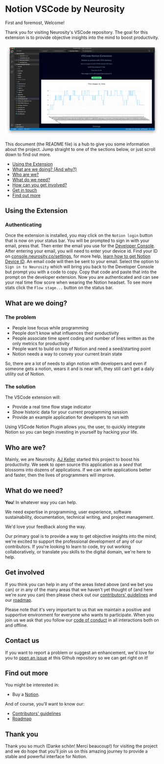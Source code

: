 # Notion VSCode by Neurosity

First and foremost, Welcome!

Thank you for visiting Neurosity's VSCode repository. The goal for this extension is to provide objective insights into the mind to boost productivity.

![Notion on Model](images/notionVSCodeExtension.png)

This document (the README file) is a hub to give you some information about the project. Jump straight to one of the sections below, or just scroll down to find out more.

- [Using the Extension](#using-the-extension)
- [What are we doing? (And why?)](#what-are-we-doing)
- [Who are we?](#who-are-we)
- [What do we need?](#what-do-we-need)
- [How can you get involved?](#get-involved)
- [Get in touch](#contact-us)
- [Find out more](#find-out-more)

## Using the Extension

### Authenticating

Once the extension is installed, you may click on the `Notion login` button that is now on your status bar. You will be prompted to sign in with your email, press that. Then enter the email you use for the [Developer Console](console.neurosity.co). After entering your email, you will need to enter your device id. Find your ID on [console.neurosity.co/settings](console.neurosity.co/settings), for more help, [learn how to get Notion Device ID](https://support.neurosity.co/hc/en-us/articles/360037198152-Get-Notion-Device-ID). An email code will then be sent to your email. Select the option to `Sign in to Neurosity` which will bring you back to the Developer Console but prompt you with a code to copy. Copy that code and paste that into the prompt on the developer extension. Now you are authenticated and can see your real time flow score when wearing the Notion headset. To see more stats click the `Flow stage...` button on the status bar.

## What are we doing?

### The problem

- People lose focus while programming
- People don't know what influences their productivity
- People associate time spent coding and number of lines written as the only metrics for productivity
- People want to build on top of Notion and need a seed/starting point
- Notion needs a way to convey your current brain state

So, there are a lot of needs to align notion with developers and even if someone gets a notion, wears it and is near wifi, they still can't get a daily utility out of Notion.

### The solution

The VSCode extension will:

- Provide a real time flow stage indicator
- Show historic data for your current programming session
- Provide an example application for developers to run with

Using VSCode Notion Plugin allows you, the user, to quickly integrate Notion so you can begin investing in yourself by hacking your life.

## Who are we?

Mainly, we are Neurosity. [AJ Keller](https://twitter.com/andrewjaykeller) started this project to boost his productivity. We seek to open source this application as a _seed_ that blossoms into dozens of applications. If we can write applications better and faster, then the lives of programmers will improve.

## What do we need?

**You**! In whatever way you can help.

We need expertise in programming, user experience, software sustainability, documentation, technical writing, and project management.

We'd love your feedback along the way.

Our primary goal is to provide a way to get objective insights into the mind; we're excited to support the professional development of any of our contributors. If you're looking to learn to code, try out working collaboratively, or translate you skills to the digital domain, we're here to help.

## Get involved

If you think you can help in any of the areas listed above (and we bet you can) or in any of the many areas that we haven't yet thought of (and here we're _sure_ you can) then please check out our [contributors' guidelines](CONTRIBUTING.md) and our [roadmap](ROADMAP.md).

Please note that it's very important to us that we maintain a positive and supportive environment for everyone who wants to participate. When you join us we ask that you follow our [code of conduct](CODE_OF_CONDUCT.md) in all interactions both on and offline.

## Contact us

If you want to report a problem or suggest an enhancement, we'd love for you to [open an issue](../../issues) at this Github repository so we can get right on it!

## Find out more

You might be interested in:

- Buy a [Notion](https://neurosity.co).

And of course, you'll want to know our:

- [Contributors' guidelines](CONTRIBUTING.md)
- [Roadmap](ROADMAP.md)

## Thank you

Thank you so much (Danke schön! Merci beaucoup!) for visiting the project and we do hope that you'll join us on this amazing journey to provide a stable and powerful interface for Notion.
